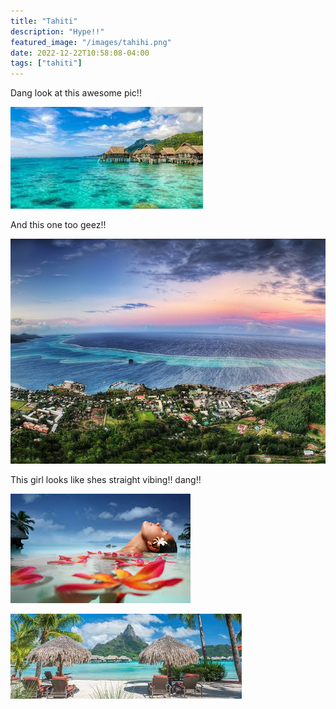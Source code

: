 ```yaml
---
title: "Tahiti"
description: "Hype!!"
featured_image: "/images/tahihi.png"
date: 2022-12-22T10:58:08-04:00
tags: ["tahiti"]
---
```



Dang look at this awesome pic!!

![tahiti!](/content/images/tahiti.jpg)



And this one too geez!!

![tahiti](/content/images/tahiti2.jpg)



This girl looks like shes straight vibing!! dang!!

![tahiti](/content/images/relaxed.jfif)

![tropical](/content/images/swagtropical.jfif)





<!-- git add .
git commit -m "swag changes"
git push -->